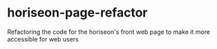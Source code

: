 # horiseon-page-refactor
Refactoring the code for the horiseon's front web page to make it more accessible for web users
